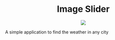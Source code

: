 <h1 align="center">Image Slider</h1>
<p align="center">

<img src="https://img.shields.io/badge/madeBy-leningram-blue" >

A simple application to find the weather in any city
